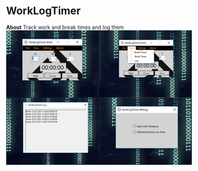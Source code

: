 # WorkLogTimer
**About**
Track work and break times and log them
<img src ="Resources/WorkLogTimer.jpg">